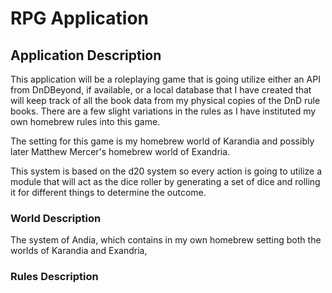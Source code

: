# RPG Application

## Application Description

This application will be a roleplaying game that is going utilize either an API from DnDBeyond, if available, or a local database that I have created that will keep track of all the book data from my physical copies of the DnD rule books. There are a few slight variations in the rules as I have instituted my own homebrew rules into this game.

The setting for this game is my homebrew world of Karandia and possibly later Matthew Mercer's homebrew world of Exandria.

This system is based on the d20 system so every action is going to utilize a module that will act as the dice roller by generating a set of dice and rolling it for different things to determine the outcome.

### World Description

The system of Andia, which contains in my own homebrew setting both the worlds of Karandia and Exandria, 

### Rules Description